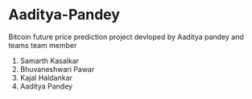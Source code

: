 # Aaditya-Pandey
Bitcoin future price prediction project devloped by Aaditya pandey and teams
team member
1) Samarth Kasalkar
2) Bhuvaneshwari Pawar 
3) Kajal Haldankar
4) Aaditya Pandey
